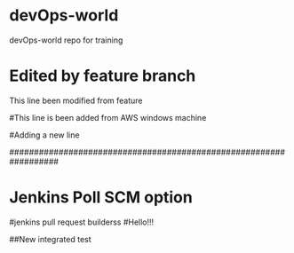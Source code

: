 # devOps-world
devOps-world repo for training 

# Edited by feature branch
This line been modified from feature 

#This line is been added from AWS windows machine

#Adding a new line

##################################################################

# Jenkins Poll SCM option

#jenkins pull request builderss
#Hello!!!

##New integrated test
